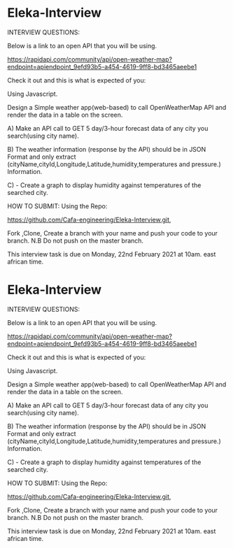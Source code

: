 # Eleka-Interview

INTERVIEW QUESTIONS:

Below is a link to an open API that you will be using. 

https://rapidapi.com/community/api/open-weather-map?endpoint=apiendpoint_9efd93b5-a454-4619-9ff8-bd3465aeebe1 

Check it out and this is what is expected of you:

Using Javascript.

Design a Simple weather app(web-based)  to call OpenWeatherMap API and render the data in a table on the screen.

A) Make an API call to GET 5 day/3-hour forecast data of any city you search(using city name). 

B) The weather information (response by the API) should be in  JSON Format and only extract  (cityName,cityId,Longitude,Latitude,humidity,temperatures and   pressure.) Information.

C) - Create a graph to display humidity against temperatures of the searched city.

HOW TO SUBMIT:
Using the Repo: 

https://github.com/Cafa-engineering/Eleka-Interview.git,

Fork ,Clone, Create a branch with your name and push your code to your branch.
N.B Do not push on the master branch.

This interview task is due on Monday, 22nd February 2021 at 10am. east african time.



# Eleka-Interview

INTERVIEW QUESTIONS:

Below is a link to an open API that you will be using. 

https://rapidapi.com/community/api/open-weather-map?endpoint=apiendpoint_9efd93b5-a454-4619-9ff8-bd3465aeebe1 

Check it out and this is what is expected of you:

Using Javascript.

Design a Simple weather app(web-based)  to call OpenWeatherMap API and render the data in a table on the screen.

A) Make an API call to GET 5 day/3-hour forecast data of any city you search(using city name). 

B) The weather information (response by the API) should be in  JSON Format and only extract  (cityName,cityId,Longitude,Latitude,humidity,temperatures and   pressure.) Information.

C) - Create a graph to display humidity against temperatures of the searched city.

HOW TO SUBMIT:
Using the Repo: 

https://github.com/Cafa-engineering/Eleka-Interview.git,

Fork ,Clone, Create a branch with your name and push your code to your branch.
N.B Do not push on the master branch.

This interview task is due on Monday, 22nd February 2021 at 10am. east african time.
